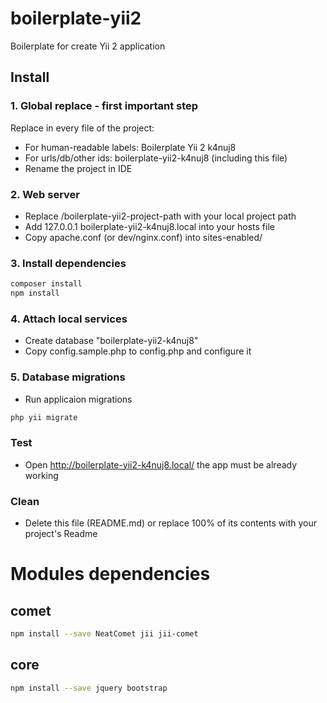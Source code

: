 # boilerplate-yii2
Boilerplate for create Yii 2 application


## Install

### 1. Global replace - first important step

Replace in every file of the project:

- For human-readable labels: Boilerplate Yii 2 k4nuj8
- For urls/db/other ids: boilerplate-yii2-k4nuj8 (including this file)
- Rename the project in IDE


### 2. Web server

- Replace /boilerplate-yii2-project-path with your local project path
- Add 127.0.0.1 boilerplate-yii2-k4nuj8.local into your hosts file
- Copy apache.conf (or dev/nginx.conf) into sites-enabled/


### 3. Install dependencies

```sh
composer install
npm install
```


### 4. Attach local services

- Create database "boilerplate-yii2-k4nuj8"
- Copy config.sample.php to config.php and configure it


### 5. Database migrations

- Run applicaion migrations
```sh
php yii migrate
```


### Test

- Open http://boilerplate-yii2-k4nuj8.local/ the app must be already working


### Clean

- Delete this file (README.md) or replace 100% of its contents with your project's Readme


# Modules dependencies
## comet

```sh
npm install --save NeatComet jii jii-comet
```


## core

```sh
npm install --save jquery bootstrap
```
